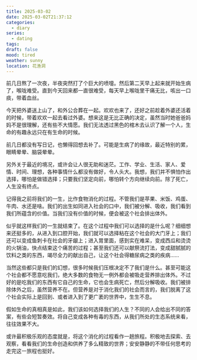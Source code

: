 ```yaml
---
title: 2025-03-02
date: 2025-03-02T21:37:12
categories:
  - diary
series:
  - dating
tags:
draft: false
mood: tired
weather: sunny
location: 花渔洞
---
```


前几日熬了一次夜，半夜突然打了个巨大的喷嚏。然后第二天早上起来就开始生病了，喉咙难受。直到今天回来都一直很难受，每天早上喉咙里干痛无比，咳出一口痰，带着血丝。

今天把外婆送上山了，和外公合葬在一起。欢欢也来了，还好之前趁着外婆还活着的时候，带着欢欢一起去看过外婆。想来这是无比正确的决定，虽然当时她爸爸妈妈不是很理解，还有些不大情愿。我们无法透过黑色的棺木去认识了解一个人，生命的有趣永远只在有生命的时候。

前几日都没有写日记，也懒得回想去补了。可能是生病了的缘故，最近特别的累，眼睛晕晕、脑袋晕晕。

另外关于最近的境况，或许会让人很无助和迷茫。工作、学业、生活、家人、爱情、时间、理想，各种事情什么都没有做好，令人头大。我想，我们并不惧怕作出选择，哪怕是做错选择；只要我们坚定向前，哪怕转个方向继续向前。除了死亡，人生没有终点。

记得我之前将我们的一生，比作食物消化的过程。不管我们是苹果、米饭、鸡蛋、牛肉、水还是啥。我们的出生如同进入社会的口中，我们被分解、吸收，我们看到我们所蕴含的价值。当我们没有价值的时候，便会被这个社会排出体外。

似乎就这样我们的一生就结束了。在这个过程中我们可以选择的是什么呢？细细想来还挺多的，从进入到口腔开始，我们就可以选择粘在这个社会的大门牙上；我们还可以变成鱼刺卡在社会的牙龈上；进入胃里面，感到实在难呆，变成西瓜和烫烫的火锅油，快点结束这个痛苦的过程；甚至我们还可以献祭流打法，变成甜腻腻的饮料之类的东西，竭尽全力的献出自己，让这个社会得糖尿病之类的疾病……

当然这些都只是我们的幻想，很多时候我们压根决定不了我们是什么。甚至可能这个社会都不愿意吃我们，绝大多数的食物无一例外都会被吸走营养排出体外。不过好的是吃我们的东西有它自己的生命，它也会生病死亡，然后分解吸收。我们被排除体外之后，虽然营养不在。但营养是对于消化我们的社会而言的，我们脱离了这个社会实际上是回到、或者进入到了更广袤的世界中，生生不息。

假如生命的真相真是如此，我们该如何选择我们的人生？不同的人会给出不同的答案，有些会短暂奏效。将自己变成各种有毒的东西，从我们所处的生态系统来看，往往效果不大。

或许最积极乐观的态度就是，将这个消化的过程看作一趟旅程。积极地去探索、去观察，看看我们的生命创造和供养了多么精致的世界；安安静静的不带任何思考的走完这一旅程也挺好。
